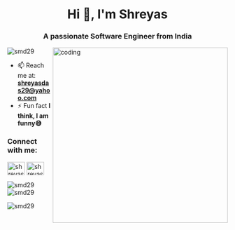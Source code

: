 <!-- ![logo](https://github.com/Ashutosh-PMishra/Ashutosh-PMishra/blob/main/Github%20Banner.png) -->
<h1 align="center">Hi 👋, I'm Shreyas</h1>
<h3 align="center">A passionate Software Engineer from India</h3>

<img align="right" alt="coding" width="400" src="https://user-images.githubusercontent.com/55389276/140866485-8fb1c876-9a8f-4d6a-98dc-08c4981eaf70.gif">

<p align="left"> <img src="https://komarev.com/ghpvc/?username=smd29&label=Profile%20views&color=0e75b6&style=flat" alt="smd29" /> </p>

- 📫 Reach me at: **shreyasdas29@yahoo.com**
- ⚡ Fun fact **I think, I am funny😅**

<h3 align="left">Connect with me:</h3>
<p align="left">
<a href="https://www.linkedin.com/in/shreyasdas29/" target="blank"><img align="center" src="https://www.svgrepo.com/show/303299/linkedin-icon-2-logo.svg" alt="shreyas das" height="30" width="40" /></a>
<a href="https://twitter.com/S_M_D_29" target="blank"><img align="center" src="https://www.svgrepo.com/show/303115/twitter-3-logo.svg" alt="shreyas das" height="30" width="40" /></a>
</p>

<!-- <h3 align="left">Languages and Tools:</h3>
<p align="left"> <a href="https://www.cprogramming.com/" target="_blank" rel="noreferrer"> <img src="https://raw.githubusercontent.com/devicons/devicon/master/icons/c/c-original.svg" alt="c" width="40" height="40"/> </a> <a href="https://www.w3schools.com/cpp/" target="_blank" rel="noreferrer"> <img src="https://raw.githubusercontent.com/devicons/devicon/master/icons/cplusplus/cplusplus-original.svg" alt="cplusplus" width="40" height="40"/> </a> <a href="https://www.w3schools.com/css/" target="_blank" rel="noreferrer"> <img src="https://raw.githubusercontent.com/devicons/devicon/master/icons/css3/css3-original-wordmark.svg" alt="css3" width="40" height="40"/> </a> <a href="https://www.w3.org/html/" target="_blank" rel="noreferrer"> <img src="https://raw.githubusercontent.com/devicons/devicon/master/icons/html5/html5-original-wordmark.svg" alt="html5" width="40" height="40"/> </a> <a href="https://www.java.com" target="_blank" rel="noreferrer"> <img src="https://raw.githubusercontent.com/devicons/devicon/master/icons/java/java-original.svg" alt="java" width="40" height="40"/> </a> <a href="https://developer.mozilla.org/en-US/docs/Web/JavaScript" target="_blank" rel="noreferrer"> <img src="https://raw.githubusercontent.com/devicons/devicon/master/icons/javascript/javascript-original.svg" alt="javascript" width="40" height="40"/> </a> <a href="https://www.mathworks.com/" target="_blank" rel="noreferrer"> <img src="https://upload.wikimedia.org/wikipedia/commons/2/21/Matlab_Logo.png" alt="matlab" width="40" height="40"/> </a> <a href="https://www.mysql.com/" target="_blank" rel="noreferrer"> <img src="https://raw.githubusercontent.com/devicons/devicon/master/icons/mysql/mysql-original-wordmark.svg" alt="mysql" width="40" height="40"/> </a> <a href="https://pandas.pydata.org/" target="_blank" rel="noreferrer"> <img src="https://raw.githubusercontent.com/devicons/devicon/2ae2a900d2f041da66e950e4d48052658d850630/icons/pandas/pandas-original.svg" alt="pandas" width="40" height="40"/> </a> <a href="https://www.python.org" target="_blank" rel="noreferrer"> <img src="https://raw.githubusercontent.com/devicons/devicon/master/icons/python/python-original.svg" alt="python" width="40" height="40"/> </a> </p> -->


<p><img align="left" src="https://github-readme-stats.vercel.app/api/top-langs?username=smd29&show_icons=true&locale=en&layout=compact" alt="smd29" /></p>

<p>&nbsp;<img align="center" src="https://github-readme-stats.vercel.app/api?username=smd29&show_icons=true&locale=en" alt="smd29" /></p>

<p><img align="center" src="https://github-readme-streak-stats.herokuapp.com/?user=smd29&" alt="smd29" /></p>

